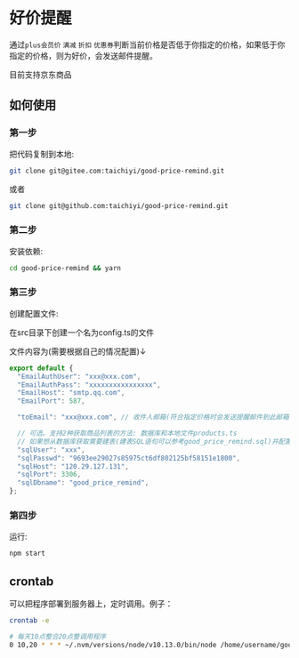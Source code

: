 # 好价提醒

通过`plus会员价` `满减` `折扣` `优惠券`判断当前价格是否低于你指定的价格，如果低于你指定的价格，则为好价，会发送邮件提醒。

目前支持京东商品

## 如何使用

### 第一步

把代码复制到本地:

``` bash
git clone git@gitee.com:taichiyi/good-price-remind.git
```

或者

``` bash
git clone git@github.com:taichiyi/good-price-remind.git
```

### 第二步

安装依赖:

``` bash
cd good-price-remind && yarn
```

### 第三步

创建配置文件:

在src目录下创建一个名为config.ts的文件

文件内容为(需要根据自己的情况配置)↓

``` javascript
export default {
  "EmailAuthUser": "xxx@xxx.com",
  "EmailAuthPass": "xxxxxxxxxxxxxxxx",
  "EmailHost": "smtp.qq.com",
  "EmailPort": 587,

  "toEmail": "xxx@xxx.com", // 收件人邮箱(符合指定价格时会发送提醒邮件到此邮箱)

  // 可选。支持2种获取商品列表的方法: 数据库和本地文件products.ts
  // 如果想从数据库获取需要建表(建表SQL语句可以参考good_price_remind.sql)并配置以下信息
  "sqlUser": "xxx",
  "sqlPasswd": "9693ee29027s85975ct6df802125bf58151e1800",
  "sqlHost": "120.29.127.131",
  "sqlPort": 3306,
  "sqlDbname": "good_price_remind",
};
```

### 第四步

运行:

``` bash
npm start
```

## crontab

可以把程序部署到服务器上，定时调用。例子：

``` bash
crontab -e
```

``` bash
# 每天10点整合20点整调用程序
0 10,20 * * * ~/.nvm/versions/node/v10.13.0/bin/node /home/username/good-price-remind/dist/index.js
```
